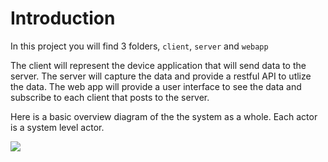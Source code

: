 # Introduction


In this project you will find 3 folders, `client`, `server` and `webapp`



The client will represent the device application that will send data to the server. The server will capture the data and provide a restful API to utlize the data. The
web app will provide a user interface to see the data and subscribe to each client that posts to the server.


Here is a basic overview diagram of the the system as a whole. Each actor is a system level actor.

<img src ="/UseCaseDiagram.png">

